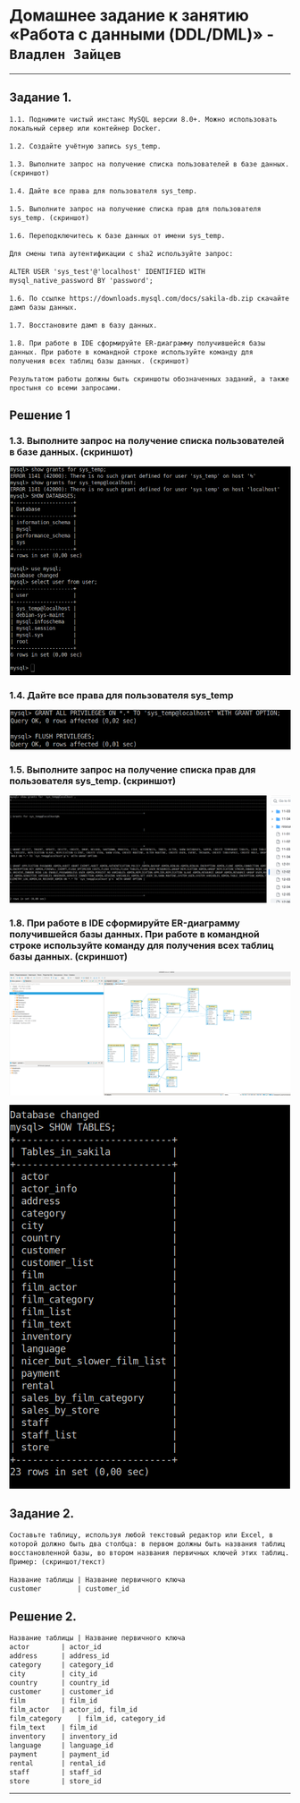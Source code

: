 # Домашнее задание к занятию «Работа с данными (DDL/DML)» - `Владлен Зайцев`


---


## Задание 1.

	1.1. Поднимите чистый инстанс MySQL версии 8.0+. Можно использовать локальный сервер или контейнер Docker.

	1.2. Создайте учётную запись sys_temp.

	1.3. Выполните запрос на получение списка пользователей в базе данных. (скриншот)

	1.4. Дайте все права для пользователя sys_temp.

	1.5. Выполните запрос на получение списка прав для пользователя sys_temp. (скриншот)

	1.6. Переподключитесь к базе данных от имени sys_temp.

	Для смены типа аутентификации с sha2 используйте запрос:

	ALTER USER 'sys_test'@'localhost' IDENTIFIED WITH mysql_native_password BY 'password';

	1.6. По ссылке https://downloads.mysql.com/docs/sakila-db.zip скачайте дамп базы данных.

	1.7. Восстановите дамп в базу данных.

	1.8. При работе в IDE сформируйте ER-диаграмму получившейся базы данных. При работе в командной строке используйте команду для получения всех таблиц базы данных. (скриншот)

	Результатом работы должны быть скриншоты обозначенных заданий, а также простыня со всеми запросами.


## Решение 1

### 1.3. Выполните запрос на получение списка пользователей в базе данных. (скриншот)

![Запрос списка пользователей](https://github.com/vladrabbit/hw_img/blob/main/img/mysql1.png)


### 1.4. Дайте все права для пользователя sys_temp
![Создание пользователя](https://github.com/vladrabbit/hw_img/blob/main/img/mysql2.png)

### 1.5. Выполните запрос на получение списка прав для пользователя sys_temp. (скриншот)

![Права пользователя](https://github.com/vladrabbit/hw_img/blob/main/img/mysql3.png)

### 1.8. При работе в IDE сформируйте ER-диаграмму получившейся базы данных. При работе в командной строке используйте команду для получения всех таблиц базы данных. (скриншот)

![IDE](https://github.com/vladrabbit/hw_img/blob/main/img/sakila.png)

![CLI](https://github.com/vladrabbit/hw_img/blob/main/img/sakilacli.png)


## Задание 2.

	Составьте таблицу, используя любой текстовый редактор или Excel, в которой должно быть два столбца: в первом должны быть названия таблиц восстановленной базы, во втором названия первичных ключей этих таблиц. Пример: (скриншот/текст)

	Название таблицы | Название первичного ключа
	customer         | customer_id


## Решение 2.
	
	Название таблицы | Название первичного ключа
	actor		 | actor_id
	address		 | address_id
	category	 | category_id
	city		 | city_id
	country		 | country_id
	customer	 | customer_id
	film		 | film_id
	film_actor	 | actor_id, film_id
	film_category	 | film_id, category_id
	film_text	 | film_id
	inventory	 | inventory_id
	language	 | language_id
	payment		 | payment_id
	rental		 | rental_id
	staff		 | staff_id
	store		 | store_id





---

